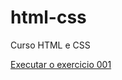 # html-css
 Curso HTML e CSS

<a href="https://douglaskato.github.io/html-css/exercicios/ex001/index.html">Executar o exercicio 001</a>